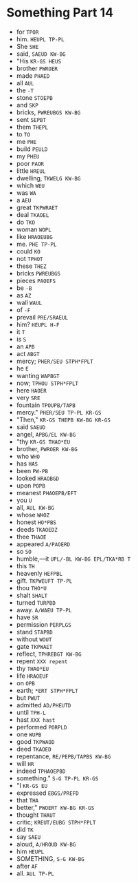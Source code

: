 # Something Part 14

* for `TPOR`
* him. `HEUPL TP-PL`
* She `SHE`
* said, `SAEUD KW-BG`
* "His `KR-GS HEUS`
* brother `PWROER`
* made `PHAED`
* all `AUL`
* the `-T`
* stone `STOEPB`
* and `SKP`
* bricks, `PWREUBGS KW-BG`
* sent `SEPBT`
* them `THEPL`
* to `TO`
* me `PHE`
* build `PEULD`
* my `PHEU`
* poor `PAOR`
* little `HREUL`
* dwelling, `TKWELG KW-BG`
* which `WEU`
* was `WA`
* a `AEU`
* great `TKPWRAET`
* deal `TKAOEL`
* do `TKO`
* woman `WOPL`
* like `HRAOEUBG`
* me. `PHE TP-PL`
* could `KO`
* not `TPHOT`
* these `THEZ`
* bricks `PWREUBGS`
* pieces `PAOEFS`
* be `-B`
* as `AZ`
* wall `WAUL`
* of `-F`
* prevail `PRE/SRAEUL`
* him? `HEUPL H-F`
* it `T`
* is `S`
* an `APB`
* act `ABGT`
* mercy; `PHER/SEU STPH*FPLT`
* he `E`
* wanting `WAPBGT`
* now; `TPHOU STPH*FPLT`
* here `HAOER`
* very `SRE`
* fountain `TPOUPB/TAPB`
* mercy." `PHER/SEU TP-PL KR-GS`
* "Then," `KR-GS THEPB KW-BG KR-GS`
* said `SAEUD`
* angel, `APBG/EL KW-BG`
* "thy `KR-GS THAO*EU`
* brother, `PWROER KW-BG`
* who `WHO`
* has `HAS`
* been `PW-PB`
* looked `HRAOBGD`
* upon `POPB`
* meanest `PHAOEPB/EFT`
* you `U`
* all, `AUL KW-BG`
* whose `WHOZ`
* honest `HO*PBS`
* deeds `TKAOEDZ`
* thee `THAOE`
* appeared `A/PAOERD`
* so `SO`
* humble,—it `UPL/-BL KW-BG EPL/TKA*RB T`
* this `TH`
* heavenly `HEFPBL`
* gift. `TKPWEUFT TP-PL`
* thou `THO*U`
* shalt `SHALT`
* turned `TURPBD`
* away. `A/WAEU TP-PL`
* have `SR`
* permission `PERPLGS`
* stand `STAPBD`
* without `WOUT`
* gate `TKPWAET`
* reflect, `TPHREBGT KW-BG`
* repent `XXX repent`
* thy `THAO*EU`
* life `HRAOEUF`
* on `OPB`
* earth; `*ERT STPH*FPLT`
* but `PWUT`
* admitted `AD/PHEUTD`
* until `TPH-L`
* hast `XXX hast`
* performed `PORPLD`
* one `WUPB`
* good `TKPWAOD`
* deed `TKAOED`
* repentance, `RE/PEPB/TAPBS KW-BG`
* will `HR`
* indeed `TPHAOEPBD`
* something." `S-G TP-PL KR-GS`
* "I `KR-GS EU`
* expressed `EBGS/PREFD`
* that `THA`
* better," `PWOERT KW-BG KR-GS`
* thought `THAUT`
* critic; `KREUT/EUBG STPH*FPLT`
* did `TK`
* say `SAEU`
* aloud, `A/HROUD KW-BG`
* him `HEUPL`
* SOMETHING, `S-G KW-BG`
* after `AF`
* all. `AUL TP-PL`
